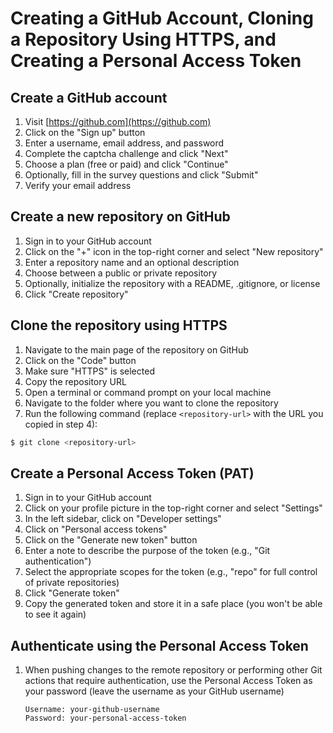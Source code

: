 # Creating a GitHub Account, Cloning a Repository Using HTTPS, and Creating a Personal Access Token

## Create a GitHub account

1. Visit [https://github.com](https://github.com)
2. Click on the "Sign up" button
3. Enter a username, email address, and password
4. Complete the captcha challenge and click "Next"
5. Choose a plan (free or paid) and click "Continue"
6. Optionally, fill in the survey questions and click "Submit"
7. Verify your email address

## Create a new repository on GitHub

1. Sign in to your GitHub account
2. Click on the "+" icon in the top-right corner and select "New repository"
3. Enter a repository name and an optional description
4. Choose between a public or private repository
5. Optionally, initialize the repository with a README, .gitignore, or license
6. Click "Create repository"

## Clone the repository using HTTPS

1. Navigate to the main page of the repository on GitHub
2. Click on the "Code" button
3. Make sure "HTTPS" is selected
4. Copy the repository URL
5. Open a terminal or command prompt on your local machine
6. Navigate to the folder where you want to clone the repository
7. Run the following command (replace `<repository-url>` with the URL you copied in step 4):

```bash
$ git clone <repository-url>
```

## Create a Personal Access Token (PAT)

1. Sign in to your GitHub account
2. Click on your profile picture in the top-right corner and select "Settings"
3. In the left sidebar, click on "Developer settings"
4. Click on "Personal access tokens"
5. Click on the "Generate new token" button
6. Enter a note to describe the purpose of the token (e.g., "Git authentication")
7. Select the appropriate scopes for the token (e.g., "repo" for full control of private repositories)
8. Click "Generate token"
9. Copy the generated token and store it in a safe place (you won't be able to see it again)

## Authenticate using the Personal Access Token

1. When pushing changes to the remote repository or performing other Git actions that require authentication, use the Personal Access Token as your password (leave the username as your GitHub username)

   ```
   Username: your-github-username
   Password: your-personal-access-token
   ```